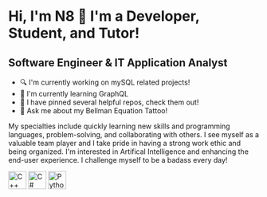 Hi, I'm N8 👋 I'm a Developer, Student, and Tutor!
==================================================

Software Engineer & IT Application Analyst
------------------------------------------

* 🔍 I'm currently working on mySQL related projects!
* 🌱 I'm currently learning GraphQL
* 🌟 I have pinned several helpful repos, check them out!
* 💬 Ask me about my Bellman Equation Tattoo!

My specialties include quickly learning new skills and programming languages, problem-solving, and collaborating with others. I see myself as a valuable team player and I take pride in having a strong work ethic and being organized. I'm interested in Artifical Intelligence and enhancing the end-user experience. I challenge myself to be a badass every day!

<p align="left">
<a href="https://docs.microsoft.com/en-us/cpp/?view=msvc-170" target="_blank" rel="noreferrer"><img src="https://raw.githubusercontent.com/danielcranney/readme-generator/main/public/icons/skills/cplusplus-colored.svg" width="36" height="36" alt="C++" /></a>
<a href="https://docs.microsoft.com/en-us/dotnet/csharp/" target="_blank" rel="noreferrer"><img src="https://raw.githubusercontent.com/danielcranney/readme-generator/main/public/icons/skills/csharp-colored.svg" width="36" height="36" alt="C#" /></a>
<a href="https://www.python.org/" target="_blank" rel="noreferrer"><img src="https://raw.githubusercontent.com/danielcranney/readme-generator/main/public/icons/skills/python-colored.svg" width="36" height="36" alt="Python" /></a>
</p>
